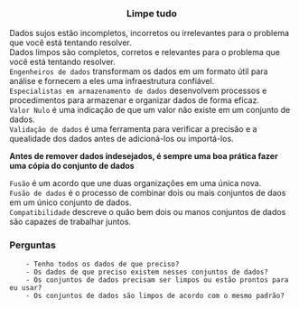 ### <center> Limpe tudo </center>

Dados sujos estão incompletos, incorretos ou irrelevantes para o problema que você está tentando resolver. <br>
Dados limpos são completos, corretos e relevantes para o problema que você está tentando resolver. <br>
`Engenheiros de dados` transformam os dados em um formato útil para análise e fornecem a eles uma infraestrutura confiável. <br>
`Especialistas em armazenamento de dados` desenvolvem processos e procedimentos para armazenar e organizar dados de forma eficaz. <br>
`Valor Nulo` é uma indicação de que um valor não existe em um conjunto de dados. <br>
`Validação de dados` é uma ferramenta para verificar a precisão e a quealidade dos dados antes de adicioná-los ou importá-los. <br>

**Antes de remover dados indesejados, é sempre uma boa prática fazer uma cópia do conjunto de dados**

 `Fusão` é um acordo que une duas organizações em uma única nova. <br>
 `Fusão de dados` é o processo de combinar dois ou mais conjuntos de daos em um único conjunto de dados. <br>
 `Compatibilidade` descreve o quão bem dois ou manos conjuntos de dados são capazes de trabalhar juntos. <br>

 ### Perguntas 
    
        - Tenho todos os dados de que preciso?
        - Os dados de que preciso existem nesses conjuntos de dados?
        - Os conjuntos de dados precisam ser limpos ou estão prontos para eu usar?
        - Os conjuntos de dados são limpos de acordo com o mesmo padrão? 
        